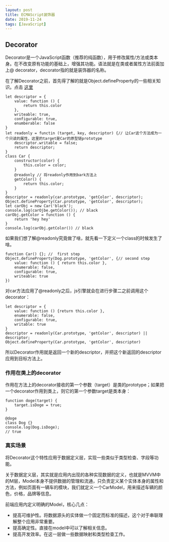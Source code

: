 ```yaml
---
layout: post
title: ECMAScript装饰器
date: 2019-11-24
tags: [JavaScript]
---
```


## Decorator

Decorator是一个JavaScript函数（推荐的纯函数），用于修改属性/方法或类本身。在不改变原有功能的基础上，增强其功能。语法就是在类或者属性方法前面加上@ decorator，decorator指的就是装饰器的名称。

在了解Decorator之前，首先得了解的就是Object.defineProperty的一些相关知识。点击 [这里](http://leunggabou.com/2018/03/01/origin-observer/)

    let descriptor = {
        value: function () {
            return this.color
        },
        writeable: true,
        configurable: true,
        enumberable: false
    }
    let readonly = functin (target, key, descriptor) {// 让Car这个方法成为一个只读的属性，这里的target是Car的原型链prototype
        descriptor.writable = false;
        return descriptor;
    }
    class Car {
        constructor(color) {
            this.color = color;
        }
        @readonly // 将readonly作用到bark方法上
        getColor() {
            return this.color;
        }
    }
    descriptor = readonly(car.prototype, 'getColor', descriptor);
    Object.defineProperty(Car.prototype, 'getColor', descriptor);
    let carObj = new Car('black');
    console.log(carOjbe.getColor()); // black
    carObj.getColor = function () {
        return 'hey hey'
    }
    console.log(carObj.getColor()) // black

如果我们想了解@readonly究竟做了啥，就先看一下定义一个class的时候发生了啥。

    function Car() {}; //  first step
    Object.defineProperty(Dog.prototype, 'getColor', {// second step
        value: function () { return this.color },
        enumerable: false,
        configurable: true,
        writeable: true
    })

对car方法应用了@readonly之后，js引擎就会在进行步骤二之前调用这个decorator：

    let descriptor = {
        value: function () {return this.color },
        enumerable: false,
        configurable: true,
        writable: true
    }
    descriptor = readonly(Car.prototype, 'getColor', descriptor) || descriptor;
    Object.defineProperty(Car.prototype, 'getColor', descriptor) 

所以Decorator作用就是返回一个新的descriptor，并把这个新返回的descriptor应用到目标方法上。

### 作用在类上的decorator

作用在方法上的decorator接收的第一个参数（target）是类的prototype；如果把一个decorator作用到类上，则它的第一个参数target是类本身：   

    function doge(target) {
        target.isDoge = true;
    }

    @doge
    class Dog {}
    console.log(Dog.isDoge);
    // true

### 真实场景

将Decorator这个特性应用于数据定义层，实现一些类似于类型检查、字段等功能。

关于数据定义层，其实就是应用内出现的各种实现数据的定义，也就是MVVM中的M层，Model本身不提供数据的管理和流通，只负责定义某个实体本身的属性和方法，例如页面有一辆车的模块，我们就定义一个CarModel，用来描述车辆的颜色，价格，品牌等信息。

前端应用内定义明确的Model，核心几点：

- 提高可维护性。将数据源头的实体做一个固定而标准的描述，这个对于串联理解整个应用非常重要。
- 提高确定性。直接在model中可以了解相关信息。
- 提高开发效率。在这一层做一些数据映射和类型检查工作。

